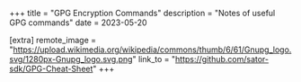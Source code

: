 +++
title = "GPG Encryption Commands"
description = "Notes of useful GPG commands"
date = 2023-05-20

[extra]
remote_image = "https://upload.wikimedia.org/wikipedia/commons/thumb/6/61/Gnupg_logo.svg/1280px-Gnupg_logo.svg.png"
link_to = "https://github.com/sator-sdk/GPG-Cheat-Sheet"
+++